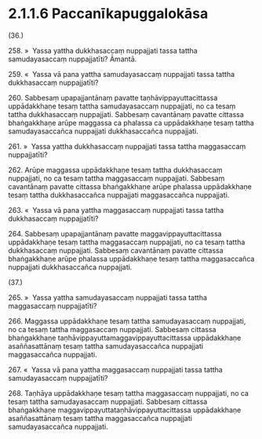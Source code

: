 

# 2.1.1.6 Paccanīkapuggalokāsa





(36.)

258\. »  Yassa yattha dukkhasaccaṃ nuppajjati tassa tattha samudayasaccaṃ nuppajjatīti? Āmantā.

259\. «  Yassa vā pana yattha samudayasaccaṃ nuppajjati tassa tattha dukkhasaccaṃ nuppajjatīti?

260\. Sabbesaṃ upapajjantānaṃ pavatte taṇhāvippayuttacittassa uppādakkhaṇe tesaṃ tattha samudayasaccaṃ nuppajjati, no ca tesaṃ tattha dukkhasaccaṃ nuppajjati. Sabbesaṃ cavantānaṃ pavatte cittassa bhaṅgakkhaṇe arūpe maggassa ca phalassa ca uppādakkhaṇe tesaṃ tattha samudayasaccañca nuppajjati dukkhasaccañca nuppajjati.

261\. »  Yassa yattha dukkhasaccaṃ nuppajjati tassa tattha maggasaccaṃ nuppajjatīti?

262\. Arūpe maggassa uppādakkhaṇe tesaṃ tattha dukkhasaccaṃ nuppajjati, no ca tesaṃ tattha maggasaccaṃ nuppajjati. Sabbesaṃ cavantānaṃ pavatte cittassa bhaṅgakkhaṇe arūpe phalassa uppādakkhaṇe tesaṃ tattha dukkhasaccañca nuppajjati maggasaccañca nuppajjati.

263\. «  Yassa vā pana yattha maggasaccaṃ nuppajjati tassa tattha dukkhasaccaṃ nuppajjatīti?

264\. Sabbesaṃ upapajjantānaṃ pavatte maggavippayuttacittassa uppādakkhaṇe tesaṃ tattha maggasaccaṃ nuppajjati, no ca tesaṃ tattha dukkhasaccaṃ nuppajjati. Sabbesaṃ cavantānaṃ pavatte cittassa bhaṅgakkhaṇe arūpe phalassa uppādakkhaṇe tesaṃ tattha maggasaccañca nuppajjati dukkhasaccañca nuppajjati.

(37.)

265\. »  Yassa yattha samudayasaccaṃ nuppajjati tassa tattha maggasaccaṃ nuppajjatīti?

266\. Maggassa uppādakkhaṇe tesaṃ tattha samudayasaccaṃ nuppajjati, no ca tesaṃ tattha maggasaccaṃ nuppajjati. Sabbesaṃ cittassa bhaṅgakkhaṇe taṇhāvippayuttamaggavippayuttacittassa uppādakkhaṇe asaññasattānaṃ tesaṃ tattha samudayasaccañca nuppajjati maggasaccañca nuppajjati.

267\. «  Yassa vā pana yattha maggasaccaṃ nuppajjati tassa tattha samudayasaccaṃ nuppajjatīti?

268\. Taṇhāya uppādakkhaṇe tesaṃ tattha maggasaccaṃ nuppajjati, no ca tesaṃ tattha samudayasaccaṃ nuppajjati. Sabbesaṃ cittassa bhaṅgakkhaṇe maggavippayuttataṇhāvippayuttacittassa uppādakkhaṇe asaññasattānaṃ tesaṃ tattha maggasaccañca nuppajjati samudayasaccañca nuppajjati.



